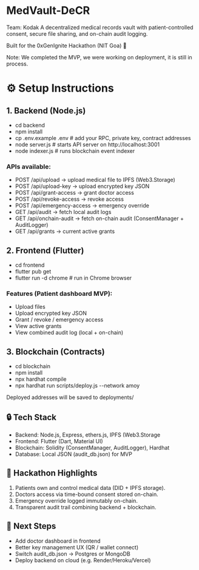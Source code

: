 # MedVault-DeCR
Team: Kodak
A decentralized medical records vault with patient-controlled consent, secure file sharing, and on-chain audit logging.

Built for the 0xGenIgnite Hackathon (NIT Goa) 🚀

Note: We completed the MVP, we were working on deployment, it is still in process.

# ⚙️ Setup Instructions
## 1. Backend (Node.js)
- cd backend
- npm install
- cp .env.example .env   # add your RPC, private key, contract addresses
- node server.js         # starts API server on http://localhost:3001
- node indexer.js        # runs blockchain event indexer

### APIs available:
- POST /api/upload → upload medical file to IPFS (Web3.Storage)
- POST /api/upload-key → upload encrypted key JSON
- POST /api/grant-access → grant doctor access
- POST /api/revoke-access → revoke access
- POST /api/emergency-access → emergency override
- GET /api/audit → fetch local audit logs
- GET /api/onchain-audit → fetch on-chain audit (ConsentManager + AuditLogger)
- GET /api/grants → current active grants

## 2. Frontend (Flutter)
- cd frontend
- flutter pub get
- flutter run -d chrome   # run in Chrome browser

### Features (Patient dashboard MVP):
- Upload files
- Upload encrypted key JSON
- Grant / revoke / emergency access
- View active grants
- View combined audit log (local + on-chain)

## 3. Blockchain (Contracts)
- cd blockchain
- npm install
- npx hardhat compile
- npx hardhat run scripts/deploy.js --network amoy

Deployed addresses will be saved to deployments/

## 🔒 Tech Stack
- Backend: Node.js, Express, ethers.js, IPFS (Web3.Storage
- Frontend: Flutter (Dart, Material UI)
- Blockchain: Solidity (ConsentManager, AuditLogger), Hardhat
- Database: Local JSON (audit_db.json) for MVP

## 🌟 Hackathon Highlights
1. Patients own and control medical data (DID + IPFS storage).
2. Doctors access via time-bound consent stored on-chain.
3. Emergency override logged immutably on-chain.
4. Transparent audit trail combining backend + blockchain.

## 🚀 Next Steps
- Add doctor dashboard in frontend
- Better key management UX (QR / wallet connect)
- Switch audit_db.json → Postgres or MongoDB
- Deploy backend on cloud (e.g. Render/Heroku/Vercel)
